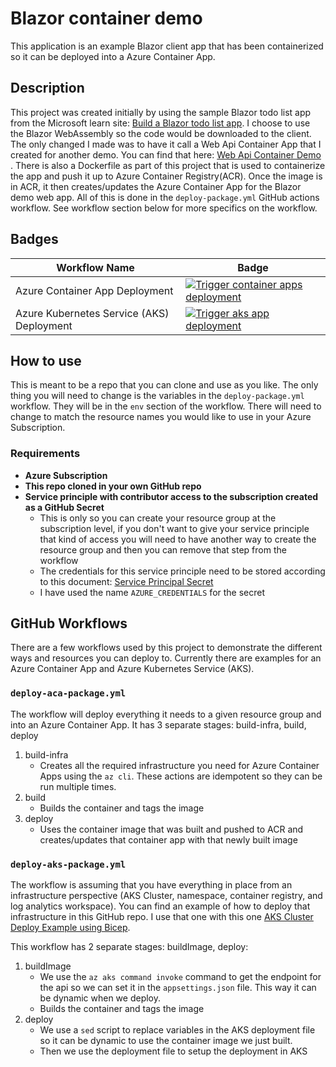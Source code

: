 # Blazor container demo

This application is an example Blazor client app that has been containerized so it can be deployed into a Azure Container App.

## Description

This project was created initially by using the sample Blazor todo list app from the Microsoft learn site:  [Build a Blazor todo list app](https://learn.microsoft.com/en-us/aspnet/core/blazor/tutorials/build-a-blazor-app?view=aspnetcore-6.0&pivots=webassembly).  I choose to use the Blazor WebAssembly so the code would be downloaded to the client.  The only changed I made was to have it call a Web Api Container App that I created for another demo.  You can find that here:  [Web Api Container Demo](https://github.com/anotherRedbeard/web-api-demo-container) . There is also a Dockerfile as part of this project that is used to containerize the app and push it up to Azure Container Registry(ACR).  Once the image is in ACR, it then creates/updates the Azure Container App for the Blazor demo web app.  All of this is done in the `deploy-package.yml` GitHub actions workflow.  See workflow section below for more specifics on the workflow.

## Badges

| Workflow Name     | Badge |
| ----------- | ----------- |
| Azure Container App Deployment | [![Trigger container apps deployment](https://github.com/anotherRedbeard/blazor-demo-container/actions/workflows/deploy-aca-package.yml/badge.svg)](https://github.com/anotherRedbeard/blazor-demo-container/actions/workflows/deploy-aca-package.yml) |
| Azure Kubernetes Service (AKS) Deployment | [![Trigger aks app deployment](https://github.com/anotherRedbeard/blazor-demo-container/actions/workflows/deploy-aks-package.yml/badge.svg)](https://github.com/anotherRedbeard/blazor-demo-container/actions/workflows/deploy-aks-package.yml) |

## How to use

This is meant to be a repo that you can clone and use as you like.  The only thing you will need to change is the variables in the `deploy-package.yml` workflow.  They will be in the `env` section of the workflow.  There will need to change to match the resource names you would like to use in your Azure Subscription.

### Requirements

- **Azure Subscription**
- **This repo cloned in your own GitHub repo**
- **Service principle with contributor access to the subscription created as a GitHub Secret**
  - This is only so you can create your resource group at the subscription level, if you don't want to give your service principle that kind of access you will need to have another way to create the resource group and then you can remove that step from the workflow
  - The credentials for this service principle need to be stored according to this document:  [Service Principal Secret](https://learn.microsoft.com/en-us/azure/developer/github/connect-from-azure?tabs=azure-portal%2Clinux#use-the-azure-login-action-with-a-service-principal-secret)
  - I have used the name `AZURE_CREDENTIALS` for the secret

## GitHub Workflows

There are a few workflows used by this project to demonstrate the different ways and resources you can deploy to.  Currently there are examples for an Azure Container App and Azure Kubernetes Service (AKS).

### `deploy-aca-package.yml`

The workflow will deploy everything it needs to a given resource group and into an Azure Container App.  It has 3 separate stages: build-infra, build, deploy

1. build-infra
    - Creates all the required infrastructure you need for Azure Container Apps using the `az cli`.  These actions are idempotent so they can be run multiple times.
2. build
    - Builds the container and tags the image
3. deploy
    - Uses the container image that was built and pushed to ACR and creates/updates that container app with that newly built image

### `deploy-aks-package.yml`

The workflow is assuming that you have everything in place from an infrastructure perspective (AKS Cluster, namespace, container registry, and log analytics workspace).  You can find an example of how to deploy that infrastructure in this GitHub repo.  I use that one with this one [AKS Cluster Deploy Example using Bicep](https://github.com/anotherRedbeard/web-api-demo-container/blob/main/.github/workflows/deploy-aks-package.yaml#L25).

This workflow has 2 separate stages: buildImage, deploy:

1. buildImage
    - We use the `az aks command invoke` command to get the endpoint for the api so we can set it in the `appsettings.json` file.  This way it can be dynamic when we deploy.
    - Builds the container and tags the image
2. deploy
    - We use a `sed` script to replace variables in the AKS deployment file so it can be dynamic to use the container image we just built.
    - Then we use the deployment file to setup the deployment in AKS
